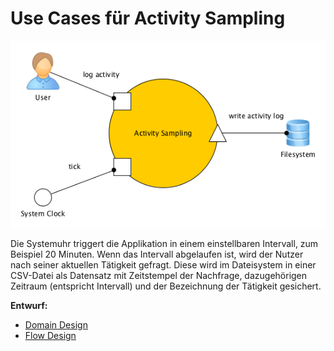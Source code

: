 # Use Cases für Activity Sampling

![Kontextdiagramm](context.png)

Die Systemuhr triggert die Applikation in einem einstellbaren Intervall, zum
Beispiel 20 Minuten. Wenn das Intervall abgelaufen ist, wird der Nutzer nach
seiner aktuellen Tätigkeit gefragt. Diese wird im Dateisystem in einer CSV-Datei
als Datensatz mit Zeitstempel der Nachfrage, dazugehörigen Zeitraum (entspricht
Intervall) und der Bezeichnung der Tätigkeit gesichert.

__Entwurf:__

*   [Domain Design](domain-design.md)
*   [Flow Design](flow-design.md)
